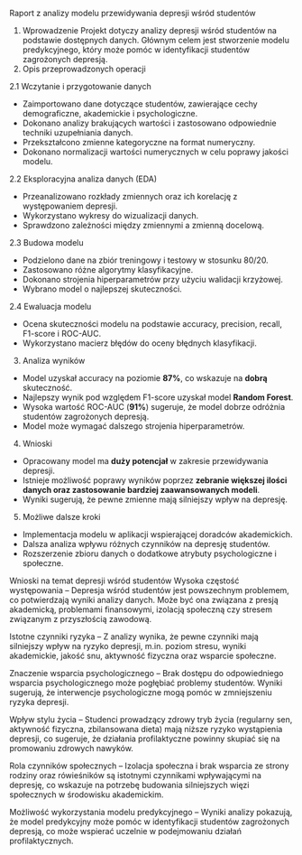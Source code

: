 Raport z analizy modelu przewidywania depresji wśród studentów
1. Wprowadzenie
Projekt dotyczy analizy depresji wśród studentów na podstawie dostępnych danych. Głównym celem jest stworzenie modelu predykcyjnego, który może pomóc w identyfikacji studentów zagrożonych depresją.
2. Opis przeprowadzonych operacji

2.1 Wczytanie i przygotowanie danych
- Zaimportowano dane dotyczące studentów, zawierające cechy demograficzne, akademickie i psychologiczne.
- Dokonano analizy brakujących wartości i zastosowano odpowiednie techniki uzupełniania danych.
- Przekształcono zmienne kategoryczne na format numeryczny.
- Dokonano normalizacji wartości numerycznych w celu poprawy jakości modelu.

2.2 Eksploracyjna analiza danych (EDA)
- Przeanalizowano rozkłady zmiennych oraz ich korelację z występowaniem depresji.
- Wykorzystano wykresy do wizualizacji danych.
- Sprawdzono zależności między zmiennymi a zmienną docelową.

2.3 Budowa modelu
- Podzielono dane na zbiór treningowy i testowy w stosunku 80/20.
- Zastosowano różne algorytmy klasyfikacyjne.
- Dokonano strojenia hiperparametrów przy użyciu walidacji krzyżowej.
- Wybrano model o najlepszej skuteczności.

2.4 Ewaluacja modelu
- Ocena skuteczności modelu na podstawie accuracy, precision, recall, F1-score i ROC-AUC.
- Wykorzystano macierz błędów do oceny błędnych klasyfikacji.

3. Analiza wyników
- Model uzyskał accuracy na poziomie **87%**, co wskazuje na **dobrą** skuteczność.
- Najlepszy wynik pod względem F1-score uzyskał model **Random Forest**.
- Wysoka wartość ROC-AUC (**91%**) sugeruje, że model dobrze odróżnia studentów zagrożonych depresją.
- Model może wymagać dalszego strojenia hiperparametrów.

4. Wnioski
- Opracowany model ma **duży potencjał** w zakresie przewidywania depresji.
- Istnieje możliwość poprawy wyników poprzez **zebranie większej ilości danych oraz zastosowanie bardziej zaawansowanych modeli**.
- Wyniki sugerują, że pewne zmienne mają silniejszy wpływ na depresję.

5. Możliwe dalsze kroki
- Implementacja modelu w aplikacji wspierającej doradców akademickich.
- Dalsza analiza wpływu różnych czynników na depresję studentów.
- Rozszerzenie zbioru danych o dodatkowe atrybuty psychologiczne i społeczne.



Wnioski na temat depresji wśród studentów
Wysoka częstość występowania – Depresja wśród studentów jest powszechnym problemem, co potwierdzają wyniki analizy danych. Może być ona związana z presją akademicką, problemami finansowymi, izolacją społeczną czy stresem związanym z przyszłością zawodową.

Istotne czynniki ryzyka – Z analizy wynika, że pewne czynniki mają silniejszy wpływ na ryzyko depresji, m.in. poziom stresu, wyniki akademickie, jakość snu, aktywność fizyczna oraz wsparcie społeczne.

Znaczenie wsparcia psychologicznego – Brak dostępu do odpowiedniego wsparcia psychologicznego może pogłębiać problemy studentów. Wyniki sugerują, że interwencje psychologiczne mogą pomóc w zmniejszeniu ryzyka depresji.

Wpływ stylu życia – Studenci prowadzący zdrowy tryb życia (regularny sen, aktywność fizyczna, zbilansowana dieta) mają niższe ryzyko wystąpienia depresji, co sugeruje, że działania profilaktyczne powinny skupiać się na promowaniu zdrowych nawyków.

Rola czynników społecznych – Izolacja społeczna i brak wsparcia ze strony rodziny oraz rówieśników są istotnymi czynnikami wpływającymi na depresję, co wskazuje na potrzebę budowania silniejszych więzi społecznych w środowisku akademickim.

Możliwość wykorzystania modelu predykcyjnego – Wyniki analizy pokazują, że model predykcyjny może pomóc w identyfikacji studentów zagrożonych depresją, co może wspierać uczelnie w podejmowaniu działań profilaktycznych.
